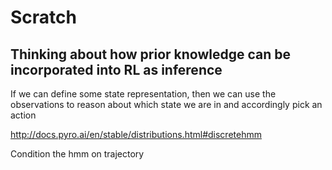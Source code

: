 # Scratch

## Thinking about how prior knowledge can be incorporated into RL as inference
If we can define some state representation, then we can use the observations to reason about which state we are in and accordingly pick an action

http://docs.pyro.ai/en/stable/distributions.html#discretehmm

Condition the hmm on trajectory
